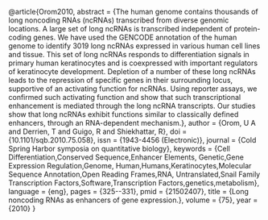 @article{Orom2010, abstract = {The human genome contains thousands of
long noncoding RNAs (ncRNAs) transcribed from diverse genomic locations.
A large set of long ncRNAs is transcribed independent of protein-coding
genes. We have used the GENCODE annotation of the human genome to
identify 3019 long ncRNAs expressed in various human cell lines and
tissue. This set of long ncRNAs responds to differentiation signals in
primary human keratinocytes and is coexpressed with important regulators
of keratinocyte development. Depletion of a number of these long ncRNAs
leads to the repression of specific genes in their surrounding locus,
supportive of an activating function for ncRNAs. Using reporter assays,
we confirmed such activating function and show that such transcriptional
enhancement is mediated through the long ncRNA transcripts. Our studies
show that long ncRNAs exhibit functions similar to classically defined
enhancers, through an RNA-dependent mechanism.}, author = {Orom, U A and
Derrien, T and Guigo, R and Shiekhattar, R}, doi =
{10.1101/sqb.2010.75.058}, issn = {1943-4456 (Electronic)}, journal =
{Cold Spring Harbor symposia on quantitative biology}, keywords = {Cell
Differentiation,Conserved Sequence,Enhancer Elements, Genetic,Gene
Expression Regulation,Genome, Human,Humans,Keratinocytes,Molecular
Sequence Annotation,Open Reading Frames,RNA, Untranslated,Snail Family
Transcription Factors,Software,Transcription
Factors,genetics,metabolism}, language = {eng}, pages = {325--331}, pmid
= {21502407}, title = {Long noncoding RNAs as enhancers of gene
expression.}, volume = {75}, year = {2010} }
